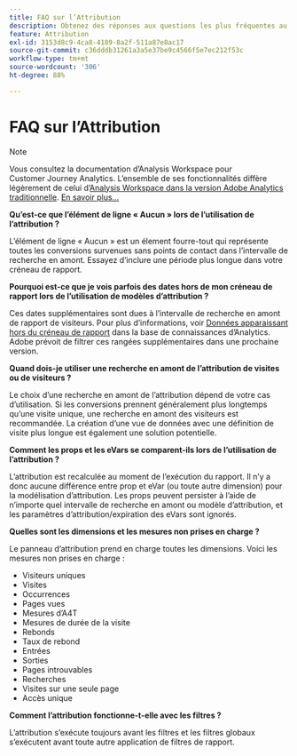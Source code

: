 ```yaml
---
title: FAQ sur l’Attribution
description: Obtenez des réponses aux questions les plus fréquentes au sujet de l’attribution.
feature: Attribution
exl-id: 3153d8c9-4ca8-4189-8a2f-511a87e8ac17
source-git-commit: c36dddb31261a3a5e37be9c4566f5e7ec212f53c
workflow-type: tm+mt
source-wordcount: '306'
ht-degree: 88%

---
```


# FAQ sur l’Attribution

>[!NOTE]
>
>Vous consultez la documentation d’Analysis Workspace pour Customer Journey Analytics. L’ensemble de ses fonctionnalités diffère légèrement de celui d’[Analysis Workspace dans la version Adobe Analytics traditionnelle](https://experienceleague.adobe.com/docs/analytics/analyze/analysis-workspace/home.html?lang=fr). [En savoir plus...](/help/getting-started/cja-aa.md)

**Qu’est-ce que l’élément de ligne « Aucun » lors de l’utilisation de l’attribution ?**

L’élément de ligne « Aucun » est un élement fourre-tout qui représente toutes les conversions survenues sans points de contact dans l’intervalle de recherche en amont. Essayez d’inclure une période plus longue dans votre créneau de rapport.

**Pourquoi est-ce que je vois parfois des dates hors de mon créneau de rapport lors de l’utilisation de modèles d’attribution ?**

Ces dates supplémentaires sont dues à l’intervalle de recherche en amont de rapport de visiteurs. Pour plus d’informations, voir [Données apparaissant hors du créneau de rapport](https://helpx.adobe.com/fr/analytics/kb/data-appearing-outside-reporting-window.html) dans la base de connaissances d’Analytics. Adobe prévoit de filtrer ces rangées supplémentaires dans une prochaine version.

**Quand dois-je utiliser une recherche en amont de l’attribution de visites ou de visiteurs ?**

Le choix d’une recherche en amont de l’attribution dépend de votre cas d’utilisation. Si les conversions prennent généralement plus longtemps qu’une visite unique, une recherche en amont des visiteurs est recommandée. La création d’une vue de données avec une définition de visite plus longue est également une solution potentielle.

**Comment les props et les eVars se comparent-ils lors de l’utilisation de l’attribution ?**

L’attribution est recalculée au moment de l’exécution du rapport. Il n’y a donc aucune différence entre prop et eVar (ou toute autre dimension) pour la modélisation d’attribution. Les props peuvent persister à l’aide de n’importe quel intervalle de recherche en amont ou modèle d’attribution, et les paramètres d’attribution/expiration des eVars sont ignorés.

**Quelles sont les dimensions et les mesures non prises en charge ?**

Le panneau d’attribution prend en charge toutes les dimensions. Voici les mesures non prises en charge :

* Visiteurs uniques
* Visites
* Occurrences
* Pages vues
* Mesures d’A4T
* Mesures de durée de la visite
* Rebonds
* Taux de rebond
* Entrées
* Sorties
* Pages introuvables
* Recherches
* Visites sur une seule page
* Accès unique

**Comment l’attribution fonctionne-t-elle avec les filtres ?**

L’attribution s’exécute toujours avant les filtres et les filtres globaux s’exécutent avant toute autre application de filtres de rapport.
